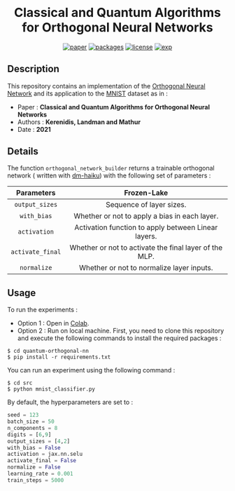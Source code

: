 <h1 align="center" style="margin-top: 0px;"> <b>Classical and Quantum Algorithms for Orthogonal Neural Networks</b></h1>
<div align="center" >

[![paper](https://img.shields.io/static/v1.svg?label=Paper&message=arXiv:2106.07198&color=b31b1b)](https://arxiv.org/abs/2106.07198)
[![packages](https://img.shields.io/static/v1.svg?label=Made%20with&message=JAX&color=27A59A)](https://github.com/google/jax)
[![license](https://img.shields.io/static/v1.svg?label=License&message=GPL%20v3.0&color=green)](https://www.gnu.org/licenses/gpl-3.0.html)
[![exp](https://colab.research.google.com/assets/colab-badge.svg)](https://colab.research.google.com/github/qdevpsi3/quantum-orthogonal-nn/blob/main/mnist_classifier.ipynb)
</div>

## **Description**
This repository contains an implementation of the <ins>Orthogonal Neural Network</ins> and its application to the  <ins>MNIST</ins> dataset as in :

- Paper : **Classical and Quantum Algorithms for Orthogonal Neural Networks**
- Authors : **Kerenidis, Landman and Mathur**
- Date : **2021**

## **Details**

The function `orthogonal_network_builder` returns a trainable orthogonal network ( written with [dm-haiku](https://github.com/deepmind/dm-haiku)) with the following set of parameters :

| Parameters | Frozen-Lake |
|:-:|:-:|
| `output_sizes` | Sequence of layer sizes. |
| `with_bias` | Whether or not to apply a bias in each layer. |
| `activation` | Activation function to apply between Linear layers. |
| `activate_final` | Whether or not to activate the final layer of the MLP. |
| `normalize` | Whether or not to normalize layer inputs. |

## **Usage**
To run the experiments :

- Option 1 : Open in [Colab](https://colab.research.google.com/github/qdevpsi3/quantum-orthogonal-nn/blob/main/mnist_classifier.ipynb).
- Option 2 : Run on local machine. First, you need to clone this repository and execute the following commands to install the required packages :
```
$ cd quantum-orthogonal-nn
$ pip install -r requirements.txt
```
You can run an experiment using the following command :
```
$ cd src
$ python mnist_classifier.py
```

By default, the hyperparameters are set to :
```python
seed = 123
batch_size = 50
n_components = 8
digits = [6,9]
output_sizes = [4,2]
with_bias = False
activation = jax.nn.selu
activate_final = False
normalize = False
learning_rate = 0.001
train_steps = 5000
```